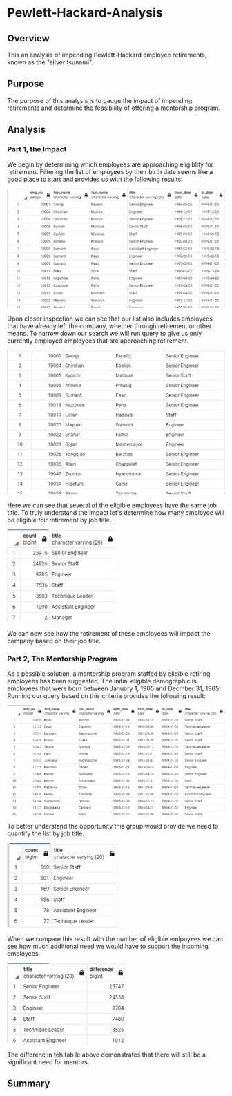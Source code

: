 # Pewlett-Hackard-Analysis

## Overview
This an analysis of impending Pewlett-Hackard employee retirements, known as the "silver tsunami".

## Purpose
The purpose of this analysis is to gauge the impact of impending retirements and determine the feasibility of offering a mentorship program.

## Analysis

### Part 1, the Impact
We begin by determining which employees are approaching eligiblity for retirement. Filtering the list of employees by their birth date seems like a good place to start and provides us with the following results:

![Retiremenet eligible employees](Images/retirement_eligible_employees.png)

Upon closer inspection we can see that our list also includes employees that have already left the company, whether through retirement or other means. To narrow down our search we will run query to give us only currently employed employees that are approaching retirement.

![Retirement job titles](Images/retirement_job_titles.png)

Here we can see that several of the eligible employees have the same job title. To truly understand the impact let's determine how many employee will be eligible foir retirement by job title.

![Retirement title counts](Images/retirement_title_counts.png)

We can now see how the retirement of these employees will impact the company based on their job title.

### Part 2, The Mentorship Program
As a possible solution, a mentorship program staffed by eligible retiring employees has been suggested. The initial eligible demographic is employees that were born between January 1, 1965 and Decmber 31, 1965. Running our query based on this criteria provides the following result:

![Mentorship eligible](Images/mentorship_eligible.png)

To better understand the opportunity this group would provide we need to quantify the list by job title.

![Mentorship counts](Images/mentorship_counts.png)

When we compare this result with the number of eligible emlpoyees we can see how much additional need we would have to support the incoming employees.

![Additional mentorship needs](Images/retirement_gap.png)

The differenc in teh tab le above demonstrates that there will still be a significant need for mentors.

## Summary
